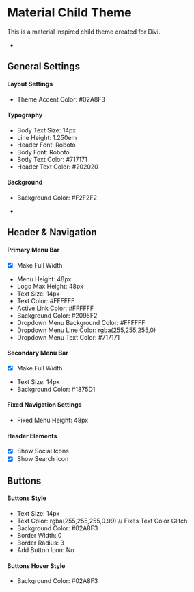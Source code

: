 # Material Child Theme
This is a material inspired child theme created for Divi.

-


## General Settings

#### Layout Settings
- Theme Accent Color: #02A8F3

#### Typography
- Body Text Size: 14px
- Line Height: 1.250em
- Header Font: Roboto
- Body Font: Roboto
- Body Text Color: #717171
- Header Text Color: #202020

#### Background
- Background Color: #F2F2F2

-

## Header & Navigation

#### Primary Menu Bar
- [x] Make Full Width
- Menu Height: 48px
- Logo Max Height: 48px
- Text Size: 14px
- Text Color: #FFFFFF
- Active Link Color: #FFFFFF
- Background Color: #2095F2
- Dropdown Menu Background Color: #FFFFFF
- Dropdown Menu Line Color: rgba(255,255,255,0)
- Dropdown Menu Text Color: #717171

#### Secondary Menu Bar
- [x] Make Full Width
- Text Size: 14px
- Background Color: #1875D1

#### Fixed Navigation Settings
- Fixed Menu Height: 48px

#### Header Elements
- [x] Show Social Icons
- [x] Show Search Icon

## Buttons

#### Buttons Style
- Text Size: 14px
- Text Color: rgba(255,255,255,0.99) // Fixes Text Color Glitch
- Background Color: #02A8F3
- Border Width: 0
- Border Radius: 3
- Add Button Icon: No

#### Buttons Hover Style
- Background Color: #02A8F3